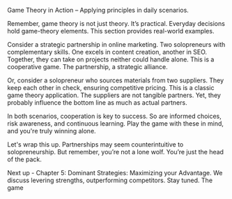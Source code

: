 Game Theory in Action – Applying principles in daily scenarios.

Remember, game theory is not just theory. It’s practical. Everyday decisions hold game-theory elements. This section provides real-world examples.

Consider a strategic partnership in online marketing. Two solopreneurs with complementary skills. One excels in content creation, another in SEO. Together, they can take on projects neither could handle alone. This is a cooperative game. The partnership, a strategic alliance.

Or, consider a solopreneur who sources materials from two suppliers. They keep each other in check, ensuring competitive pricing. This is a classic game theory application. The suppliers are not tangible partners. Yet, they probably influence the bottom line as much as actual partners.

In both scenarios, cooperation is key to success. So are informed choices, risk awareness, and continuous learning. Play the game with these in mind, and you're truly winning alone.

Let's wrap this up. Partnerships may seem counterintuitive to solopreneurship. But remember, you’re not a lone wolf. You’re just the head of the pack. 

Next up - Chapter 5: Dominant Strategies: Maximizing your Advantage. We discuss levering strengths, outperforming competitors. Stay tuned. The game